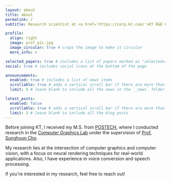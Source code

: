 ```yaml
---
layout: about
title: about
permalink: /
subtitle: Research scientist at <a href='https://corp.kt.com/'>KT R&D Center</a> in Seoul, South Korea.

profile:
  align: right
  image: prof_pic.jpg
  image_circular: true # crops the image to make it circular
  more_info: >

selected_papers: true # includes a list of papers marked as "selected={true}"
social: true # includes social icons at the bottom of the page

announcements:
  enabled: true # includes a list of news items
  scrollable: true # adds a vertical scroll bar if there are more than 3 news items
  limit: 5 # leave blank to include all the news in the `_news` folder

latest_posts:
  enabled: false
  scrollable: true # adds a vertical scroll bar if there are more than 3 new posts items
  limit: 3 # leave blank to include all the blog posts
---
```


Before joining KT, I received my M.S. from [POSTECH](https://www.postech.ac.kr/kor/index.do), where I conducted research in the [Computer Graphics Lab](https://cg.postech.ac.kr/) under the supervision of [Prof. Sunghyun Cho](https://www.scho.pe.kr/).  

My research lies at the intersection of computer graphics and computer vision, with a focus on neural rendering techniques for real-world applications.
Also, I have experience in voice conversion and speech processing.

If you're interested in my research, feel free to reach out!
